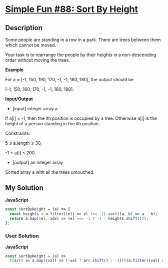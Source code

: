 # [Simple Fun #88: Sort By Height](https://www.codewars.com/kata/589577f0d1b93ae32a000001)

## Description

Some people are standing in a row in a park. There are trees between them which cannot be moved.

Your task is to rearrange the people by their heights in a non-descending order without moving the trees.

**Example**

For a = [-1, 150, 190, 170, -1, -1, 160, 180], the output should be

[-1, 150, 160, 170, -1, -1, 180, 190].

**Input/Output**

- [input] integer array a

If a[i] = -1, then the ith position is occupied by a tree. Otherwise a[i] is the height of a person standing in the ith position.

Constraints:

5 ≤ a.length ≤ 30,

-1 ≤ a[i] ≤ 200.

- [output] an integer array

Sorted array a with all the trees untouched.

## My Solution

**JavaScript**

```js
const sortByHeight = (a) => {
  const heights = a.filter((el) => el !== -1).sort((a, b) => a - b);
  return a.map((el, idx) => (el === -1 ? -1 : heights.shift()));
};
```

### User Solution

**JavaScript**

```js
const sortByHeight = (a) =>
  ((arr) => a.map((val) => (~val ? arr.shift() : -1)))(a.filter((val) => ~val).sort((a, b) => a - b));
```
